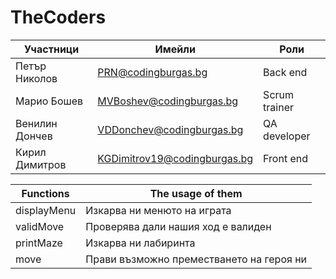 # TheCoders



Участници      |  Имейли                      | Роли
---------------|------------------------------|---------------
Петър Николов | PRN@codingburgas.bg   | Back end
Марио Бошев | MVBoshev@codingburgas.bg| Scrum trainer
Венилин Дончев | VDDonchev@codingburgas.bg    | QA developer
Кирил Димитров | KGDimitrov19@codingburgas.bg | Front end

Functions | The usage of them
-------|------------
displayMenu | Изкарва ни менюто на играта
validMove | Проверява дали нашия ход е валиден
printMaze | Изкарва ни лабиринта
move      | Прави възможно преместването на героя ни
